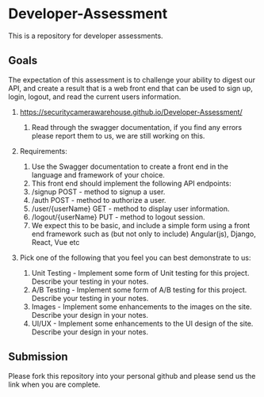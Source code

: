 # Developer-Assessment
This is a repository for developer assessments.

## Goals
The expectation of this assessment is to challenge your ability to digest our API, and create a result that is a web front end that can be used to sign up, login, logout, and read the current users information.

1. https://securitycamerawarehouse.github.io/Developer-Assessment/
    1. Read through the swagger documentation, if you find any errors please report them to us, we are still working on this.

2. Requirements:
    1. Use the Swagger documentation to create a front end in the language and framework of your choice.
    2. This front end should implement the following API endpoints:
      1. /signup POST - method to signup a user.
      2. /auth POST -  method to authorize a user.
      3. /user/{userName} GET - method to display user information.
      4. /logout/{userName} PUT - method to logout session.
    3. We expect this to be basic, and include a simple form using a front end framework such as (but not only to include) Angular(js), Django, React, Vue etc

3. Pick one of the following that you feel you can best demonstrate to us:
    1. Unit Testing - Implement some form of Unit testing for this project. Describe your testing in your notes.
    2. A/B Testing - Implement some form of A/B testing for this project.  Describe your testing in your notes.
    3. Images - Implement some enhancements to the images on the site.  Describe your design in your notes.
    4. UI/UX - Implement some enhancements to the UI design of the site.  Describe your design in your notes.

## Submission
Please fork this repository into your personal github and please send us the link when you are complete.
